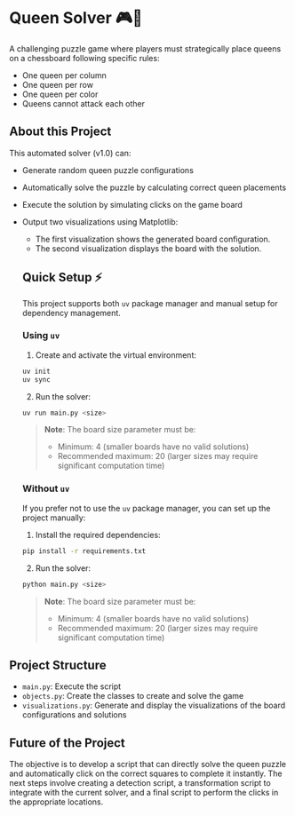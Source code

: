 # Queen Solver 🎮👑

A challenging puzzle game where players must strategically place queens on a chessboard following specific rules:
- One queen per column
- One queen per row 
- One queen per color
- Queens cannot attack each other

## About this Project

This automated solver (v1.0) can:
- Generate random queen puzzle configurations
- Automatically solve the puzzle by calculating correct queen placements
- Execute the solution by simulating clicks on the game board
- Output two visualizations using Matplotlib:
    - The first visualization shows the generated board configuration.
    - The second visualization displays the board with the solution.
    ## Quick Setup ⚡

    This project supports both `uv` package manager and manual setup for dependency management.

    ### Using `uv`

    1. Create and activate the virtual environment:
    ```bash
    uv init
    uv sync
    ```

    2. Run the solver:
    ```bash
    uv run main.py <size>
    ```

    > **Note**: The board size parameter must be:
    > - Minimum: 4 (smaller boards have no valid solutions)
    > - Recommended maximum: 20 (larger sizes may require significant computation time)

    ### Without `uv`

    If you prefer not to use the `uv` package manager, you can set up the project manually:

    1. Install the required dependencies:
    ```bash
    pip install -r requirements.txt
    ```

    2. Run the solver:
    ```bash
    python main.py <size>
    ```

    > **Note**: The board size parameter must be:
    > - Minimum: 4 (smaller boards have no valid solutions)
    > - Recommended maximum: 20 (larger sizes may require significant computation time)

## Project Structure

- `main.py`: Execute the script
- `objects.py`: Create the classes to create and solve the game
- `visualizations.py`: Generate and display the visualizations of the board configurations and solutions


## Future of the Project

The objective is to develop a script that can directly solve the queen puzzle and automatically click on the correct squares to complete it instantly. The next steps involve creating a detection script, a transformation script to integrate with the current solver, and a final script to perform the clicks in the appropriate locations.
